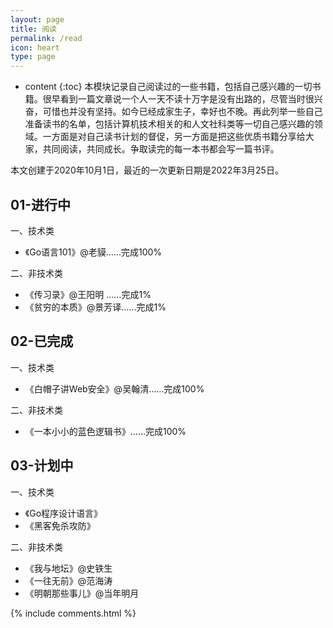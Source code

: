 ```yaml
---
layout: page
title: 阅读
permalink: /read
icon: heart
type: page
---
```

* content
{:toc}
本模块记录自己阅读过的一些书籍，包括自己感兴趣的一切书籍。很早看到一篇文章说一个人一天不读十万字是没有出路的，尽管当时很兴奋，可惜也并没有坚持。如今已经成家生子，幸好也不晚。再此列举一些自己准备读书的名单，包括计算机技术相关的和人文社科类等一切自己感兴趣的领域。一方面是对自己读书计划的督促，另一方面是把这些优质书籍分享给大家，共同阅读，共同成长。争取读完的每一本书都会写一篇书评。

本文创建于2020年10月1日，最近的一次更新日期是2022年3月25日。

## 01-进行中

一、技术类

- 《Go语言101》@老貘……完成100%

二、非技术类

- 《传习录》@王阳明 ……完成1%
- 《贫穷的本质》@景芳译……完成1%

## 02-已完成

一、技术类

- 《白帽子讲Web安全》@吴翰清……完成100%

二、非技术类

- 《一本小小的蓝色逻辑书》……完成100%

## 03-计划中

一、技术类

- 《Go程序设计语言》
- 《黑客免杀攻防》

二、非技术类

- 《我与地坛》@史铁生
- 《一往无前》@范海涛
- 《明朝那些事儿》@当年明月



{% include comments.html %}